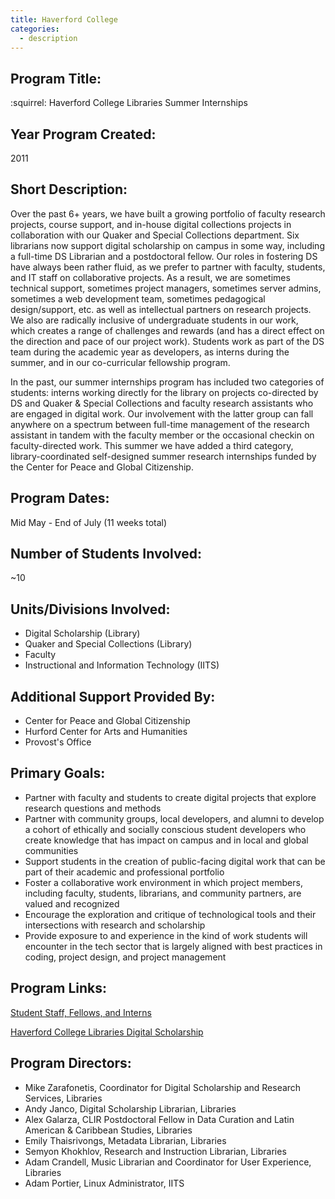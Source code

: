 ```yaml
---
title: Haverford College
categories:
  - description
---
```


## Program Title: 
:squirrel: Haverford College Libraries Summer Internships

## Year Program Created: 
2011

## Short Description:
Over the past 6+ years, we have built a growing portfolio of faculty research projects, course support, and in-house digital collections projects in collaboration with our Quaker and Special Collections department. Six librarians now support digital scholarship on campus in some way, including a full-time DS Librarian and a postdoctoral fellow. Our roles in fostering DS have always been rather fluid, as we prefer to partner with faculty, students, and IT staff on collaborative projects. As a result, we are sometimes technical support, sometimes project managers, sometimes server admins, sometimes a web development team, sometimes pedagogical design/support, etc. as well as intellectual partners on research projects. We also are radically inclusive of undergraduate students in our work, which creates a range of challenges and rewards (and has a direct effect on the direction and pace of our project work). Students work as part of the DS team during the academic year as developers, as interns during the summer, and in our co-curricular fellowship program. 

In the past, our summer internships program has included two categories of students: interns working directly for the library on projects co-directed by DS and Quaker & Special Collections and faculty research assistants who are engaged in digital work. Our involvement with the latter group can fall anywhere on a spectrum between full-time management of the research assistant in tandem with the faculty member or the occasional checkin on faculty-directed work. This summer we have added a third category, library-coordinated self-designed summer research internships funded by the Center for Peace and Global Citizenship.

## Program Dates:
Mid May - End of July (11 weeks total)

## Number of Students Involved:
~10

## Units/Divisions Involved:
- Digital Scholarship (Library)
- Quaker and Special Collections (Library)
- Faculty
- Instructional and Information Technology (IITS)

## Additional Support Provided By:
- Center for Peace and Global Citizenship
- Hurford Center for Arts and Humanities
- Provost's Office


## Primary Goals:
- Partner with faculty and students to create digital projects that explore research questions and methods
- Partner with community groups, local developers, and alumni to develop a cohort of ethically and socially conscious student developers who create knowledge that has impact on campus and in local and global communities
- Support students in the creation of public-facing digital work that can be part of their academic and professional portfolio
- Foster a collaborative work environment in which project members, including faculty, students, librarians, and community partners, are valued and recognized
- Encourage the exploration and critique of technological tools and their intersections with research and scholarship
- Provide exposure to and experience in the kind of work students will encounter in the tech sector that is largely aligned with best practices in coding, project design, and project management

## Program Links:
[Student Staff, Fellows, and Interns](https://www.haverford.edu/library/digital-scholarship/student-staff)

[Haverford College Libraries Digital Scholarship](https://www.haverford.edu/library/digital-scholarship)

## Program Directors:
- Mike Zarafonetis, Coordinator for Digital Scholarship and Research Services, Libraries
- Andy Janco, Digital Scholarship Librarian, Libraries
- Alex Galarza, CLIR Postdoctoral Fellow in Data Curation and Latin American & Caribbean Studies, Libraries
- Emily Thaisrivongs, Metadata Librarian, Libraries
- Semyon Khokhlov, Research and Instruction Librarian, Libraries
- Adam Crandell, Music Librarian and Coordinator for User Experience, Libraries
- Adam Portier, Linux Administrator, IITS
